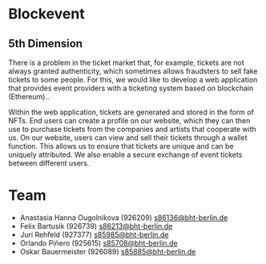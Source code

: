# Blockevent
## 5th Dimension

There is a problem in the ticket market that, for example, tickets are not always granted authenticity, which sometimes allows fraudsters to sell fake tickets to some people. For this, we would like to develop a web application that provides event providers with a ticketing system based on blockchain (Ethereum)..

Within the web application, tickets are generated and stored in the form of NFTs. End users can create a profile on our website, which they can then use to purchase tickets from the companies and artists that cooperate with us. On our website, users can view and sell their tickets through a wallet function. This allows us to ensure that tickets are unique and can be uniquely attributed. We also enable a secure exchange of event tickets between different users.

# Team
- Anastasia Hanna Ougolnikova (926209)
s86136@bht-berlin.de
- Felix Bartusik (926739)
s86213@bht-berlin.de
- Juri Rehfeld (927377)
s85985@bht-berlin.de
- Orlando Piñero  (925615)
s85708@bht-berlin.de
- Oskar Bauermeister (926089)
s85885@bht-berlin.de
